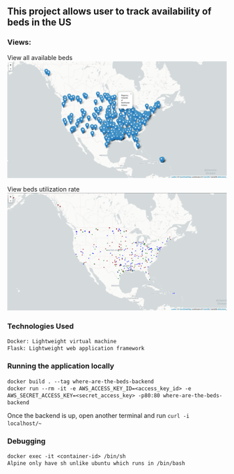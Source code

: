 ## This project allows user to track availability of beds in the US

### Views:
View all available beds
![All Availabled beds](images/all_beds.png)

View beds utilization rate
![Beds utilization rate](images/bed_utilization_rate.png)

### Technologies Used
```
Docker: Lightweight virtual machine
Flask: Lightweight web application framework
```

### Running the application locally
```
docker build . --tag where-are-the-beds-backend
docker run --rm -it -e AWS_ACCESS_KEY_ID=<access_key_id> -e AWS_SECRET_ACCESS_KEY=<secret_access_key> -p80:80 where-are-the-beds-backend
```
Once the backend is up, open another terminal and run `curl -i localhost/~`

### Debugging 
```
docker exec -it <container-id> /bin/sh
Alpine only have sh unlike ubuntu which runs in /bin/bash 
```